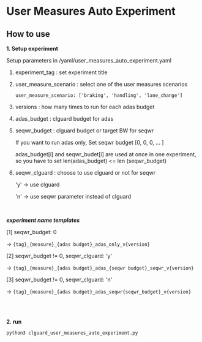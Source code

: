# User Measures Auto Experiment


## How to use


**1. Setup experiment**

Setup parameters in /yaml/user_measures_auto_experiment.yaml

1. experiment_tag : set experiment title

2. user_measure_scenario : select one of the user measures scenarios

    ```user_measure_scenario: ['braking', 'handling', 'lane_change']```

3. versions : how many times to run for each adas budget

4. adas_budget : clguard budget for adas

5. seqwr_budget : clguard budget or target BW for seqwr

    If you want to run adas only, Set seqwr budget [0, 0, 0, ... ]

    adas_budget[i] and seqwr_budet[i] are used at once in one experiment, so you have to set len(adas_budget) <= len
    (seqwr_budget)
    

6. seqwr_clguard : choose to use clguard or not for seqwr

    'y' -> use clguard

    'n' -> use seqwr parameter instead of clguard

<br/>

***experiment name templates***

[1] seqwr_budget: 0

-> `{tag}_{measure}_{adas budget}_adas_only_v{version}`

[2] seqwr_budget != 0, seqwr_clguard: 'y'

-> `{tag}_{measure}_{adas budget}_adas_{seqwr budget}_seqwr_v{version}`

[3] seqwr_budget != 0, seqwr_clguard: 'n'

-> `{tag}_{measure}_{adas budget}_adas_seqwr{seqwr_budget}_v{version}`

<br/><br/>

**2. run**

    python3 clguard_user_measures_auto_experiment.py 
